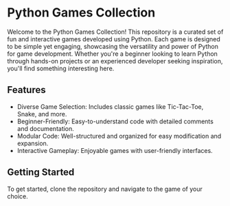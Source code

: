 # Python Games Collection

Welcome to the Python Games Collection! This repository is a curated set of fun and interactive games developed using Python. 
Each game is designed to be simple yet engaging, showcasing the versatility and power of Python for game development. 
Whether you're a beginner looking to learn Python through hands-on projects or an experienced developer seeking inspiration, you'll find something interesting here.

## Features

- Diverse Game Selection: Includes classic games like Tic-Tac-Toe, Snake, and more.
- Beginner-Friendly: Easy-to-understand code with detailed comments and documentation.
- Modular Code: Well-structured and organized for easy modification and expansion.
- Interactive Gameplay: Enjoyable games with user-friendly interfaces.

## Getting Started

To get started, clone the repository and navigate to the game of your choice. 

